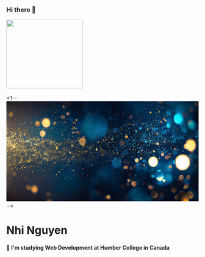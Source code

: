 ### Hi there 👋

<img src="https://media.giphy.com/media/2IudUHdI075HL02Pkk/giphy.gif" width="200" height="180" padding-left="50">

<1-- <img src="/image/new.jpg"> -->

# Nhi Nguyen
#### 🌱 I'm studying Web Development at Humber College in Canada


<!-- ![Nhi's profile image](/image/new.jpg "nhi's background")-->

<!--
**nhinguyen277/nhinguyen277** is a ✨ _special_ ✨ repository because its `README.md` (this file) appears on your GitHub profile.

Here are some ideas to get you started:

- 🔭 I’m currently working on ...
- 🌱 I’m currently learning ...
- 👯 I’m looking to collaborate on ...
- 🤔 I’m looking for help with ...
- 💬 Ask me about ...
- 📫 How to reach me: ...
- 😄 Pronouns: ...
- ⚡ Fun fact: ...
-->

